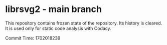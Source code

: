 # librsvg2 - main branch

This repository contains frozen state of the repository.
Its history is cleared. It is used only for static code
analysis with Codacy.

Commit Time: 1702018239
